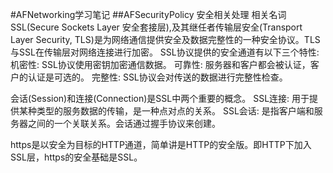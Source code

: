 #AFNetworking学习笔记
##AFSecurityPolicy 安全相关处理
相关名词
SSL(Secure Sockets Layer 安全套接层),及其继任者传输层安全(Transport Layer Security, TLS)是为网络通信提供安全及数据完整性的一种安全协议。TLS与SSL在传输层对网络连接进行加密。
SSL协议提供的安全通道有以下三个特性:
机密性: SSL协议使用密钥加密通信数据。
可靠性: 服务器和客户都会被认证，客户的认证是可选的。
完整性: SSL协议会对传送的数据进行完整性检查。

会话(Session)和连接(Connection)是SSL中两个重要的概念。
SSL连接: 用于提供某种类型的服务数据的传输，是一种点对点的关系。
SSL会话: 是指客户端和服务器之间的一个关联关系。会话通过握手协议来创建。

https是以安全为目标的HTTP通道，简单讲是HTTP的安全版。即HTTP下加入SSL层，https的安全基础是SSL。

